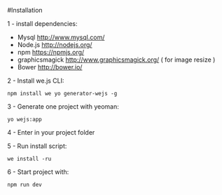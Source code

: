 #Installation

1 - install dependencies:

* Mysql http://www.mysql.com/
* Node.js http://nodejs.org/
* npm https://npmjs.org/
* graphicsmagick http://www.graphicsmagick.org/ ( for image resize )
* Bower http://bower.io/

2 - Install we.js CLI:

```
npm install we yo generator-wejs -g
```

3 - Generate one project with yeoman:

```
yo wejs:app
```

4 - Enter in your project folder

5 - Run install script:

```
we install -ru
```

6 - Start project with:

```
npm run dev
```

